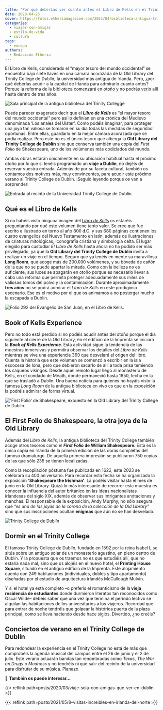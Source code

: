 ```yaml
---
title: "Por qué deberías ver cuanto antes el Libro de Kells en el Trinity College de Dublín"
date: 2023-04-25
cover: https://fotos.etheriamagazine.com/2023/04/biblioteca-antigua-trinity-college-dublin.jpg
categories: 
  - viajar-con-amigas
  - estilo-de-vida
  - cultura
tags: 
  - europa
authors: 
  - Redacción Etheria
---
```


El Libro de Kells, considerado el “mayor tesoro del mundo occidental” se encuentra bajo 
siete llaves en una cámara acorazada de la Old Library del Trinity College de Dublín, la 
universidad más antigua de Irlanda. Pero, ¿por qué deberías acudir a la capital de 
Irlanda para admirarlo cuanto antes? Porque la reforma de la biblioteca comenzará en 
otoño y no podrás verlo allí hasta dentro de tres años. 

![Sala principal de la antigua biblioteca del Trinity Collegge](https://fotos.etheriamagazine.com/2023/04/biblioteca-antigua-trinity-college-dublin.jpg "Long Room de la Old Library del Trinity College de Dublín. © Naomi Hutchinson")

Puede parecer exagerado decir que el **_Libro de Kells_** es “el mayor tesoro del mundo 
occidental” pero así lo definían en una crónica del Medievo denominada ‘Los anales del 
Ulster’. Como podéis imaginar, para proteger una joya tan valiosa se tomaron en su día 
todas las medidas de seguridad oportunas. Entre ellas, guardarlo en la mejor cámara 
acorazada que se podía realizar. Pero este no es el único tesoro que alberga la **Old 
Library del Trinity College de Dublín** sino que conserva también una copia del _First 
Folio_ de Shakespeare, uno de los volúmenes más codiciados del mundo. 

Ambas obras estarán únicamente en su ubicación habitual hasta el próximo otoño por lo 
que si tenéis programado un **viaje a Dublín**, no dejéis de reservar vuestra entrada. 
Además de por su faceta cultural, también os contamos dos motivos más, muy convincentes, 
para acudir este próximo verano al Trinity College de Dublín. ¡Seguid leyendo porque os 
van a sorprender! 

![Entrada al recinto de la Universidad Trinity College de Dublín.](https://fotos.etheriamagazine.com/2023/04/Trinity-College-Dublin-entrada.jpg "Entrada al recinto de la Universidad Trinity College de Dublín.")

## Qué es el Libro de Kells

Si no habéis visto ninguna imagen del _[Libro de 
Kells](https://www.visittrinity.ie/book-of-kells/)_ os estaréis preguntando por qué este 
volumen tiene tanto valor. Se cree que fue escrito e ilustrado en torno al año 800 d.C. 
y sus 680 páginas contienen los cuatro evangelios del Nuevo Testamento en latín, además 
de ilustraciones de criaturas mitológicas, iconografía cristiana y simbología celta. El 
lugar elegido para custodiar _El Libro de Kells_ hasta ahora no ha podido ser más 
privilegiado, ya que la **Old Library del Trinity College de Dublín** invita a realizar 
un viaje en el tiempo. Seguro que ya tenéis en mente su maravillosa **Long Room**, que 
acoge más de 200.000 volúmenes, y su bóveda de cañón de la que no se puede apartar la 
mirada. Como con la belleza no es suficiente, sus luces se apagarán en otoño porque es 
necesario llevar a cabo una reforma que permita proteger adecuadamente sus miles de 
valiosos tomos del polvo y la contaminación. Durante aproximadamente **tres años** no se 
podrá admirar el _Libro de Kells_ en este prodigioso escenario. Ese es el motivo por el 
que os animamos a no postergar mucho la escapada a Dublín. 

![Folio 292 del Evangelio de San Juan, en el Libro de Kells.](https://fotos.etheriamagazine.com/2023/04/libro-kells.jpg "Folio 292 del Evangelio de San Juan, en el Libro de Kells.")

## Book of Kells Experience

Pero no todo está perdido si no podéis acudir antes del otoño porque el día siguiente al 
cierre de la Old Library, en el edificio de la Imprenta se iniciará la **_Book of Kells 
Experience_**. Esta actividad sigue la tendencia de las muestras inmersivas y permitirá 
observar los detalles del _Libro de Kells_ mientras se vive una experiencia 360 que 
desvelará el origen del libro. Cuenta la historia que este volumen se comenzó a escribir 
en la isla escocesa de Iona, pero que debieron sacarlo de allí a toda prisa temiendo los 
saqueos vikingos. Desde aquel remoto lugar llegó al monasterio de Kells, en el condado 
de Meath, donde permaneció hasta 1650, fecha en la que se trasladó a Dublín. Una buena 
noticia para quienes no hayáis visto la famosa _Long Room_ de la antigua biblioteca en 
vivo es que en la exposición la podréis admirar de forma virtual. 

!['First Folio' de Shakespeare, expuesto en la Old Library del Trinity College de Dublin.](https://fotos.etheriamagazine.com/2023/04/first-folio-shakespeare-trinity-college.jpg "'First Folio' de Shakespeare, expuesto en la Old Library del Trinity College de Dublin.")

## El First Folio de Shakespeare, la otra joya de la Old Library

Además del _Libro de Kells_, la antigua biblioteca del Trinity College también acoge 
otros tesoros como el **_First Folio_ de William Shakespeare**. Esta es la única copia 
en Irlanda de la primera edición de las obras completas del famoso dramaturgo. De 
aquella primera impresión se publicaron 750 copias de las que sólo 235 se tienen 
localizadas. 

Como la recopilación póstuma fue publicada en 1623, este 2023 se celebrará su 400 
aniversario. Para recordar esta fecha se ha organizado la exposición **‘Shakespeare the 
Irishman’**. La podéis visitar hasta el mes de junio en la Old Library. Quizá lo más 
interesante de recorrer esta muestra es conocer la influencia del autor británico en las 
ideas nacionalistas irlandesas del siglo XIX, además de observar sus intrigantes 
anotaciones y manchas. El responsable de la exposición, Andy Murphy, no sólo asegura que 
_“es una de las joyas de la corona de la colección de la Old Library”_ sino que sus 
inscripciones ocultan **enigmas** que aún no se han desvelado. 

![Trinity College de Dublín](https://fotos.etheriamagazine.com/2023/04/trinity-college-dublin.jpg "Trinity College de Dublín. © Stephen Bergin")

## Dormir en el Trinity College

El famoso Trinity College de Dublín, fundado en 1592 por la reina Isabel I, se sitúa 
sobre un antiguo solar de un monasterio agustino, en pleno centro de Dublín. Y la 
propuesta que os traemos no es que estudiéis allí, que no estaría nada mal, sino que os 
alojéis en el nuevo hotel, el **Printing House Square**, situado en el antiguo edificio 
de la Imprenta. Este alojamiento cuenta con 249 habitaciones (individuales, dobles y 
tipo apartamento) diseñadas por el estudio de arquitectura irlandés McCullough Mulvin. 

Y si el hotel ya está completo –o preferís el romanticismo de la **vieja residencia de 
estudiantes** donde durmieron literatos tan reconocidos como Oscar Wilde– debéis saber 
que una vez que termina el periodo lectivo se alquilan las habitaciones de los 
universitarios a los viajeros. Recordad que para entrar de noche tendréis que golpear la 
histórica puerta de la plaza principal, como se lleva haciendo desde hace siglos. 
Divertido, ¿no creéis? 

## Conciertos de verano en el Trinity College de Dublín

Para redondear la experiencia en el Trinity College no está de más que comprobéis la 
agenda musical del campus entre el 26 de junio y el 2 de julio. Este verano actuarán 
bandas tan renombradas como _Texas_, _The War on Drugs_ o _Madness_ y no tendréis ni que 
salir del recinto de la universidad para disfrutar de su música. Planazo. 

📌 **También os puede interesar...** 

{{< reflink path=posts/2020/03/viaje-sola-con-amigas-que-ver-en-dublin >}} 

{{< reflink path=posts/2021/05/8-visitas-increibles-en-irlanda-del-norte >}}
